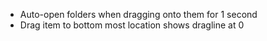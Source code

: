 - Auto-open folders when dragging onto them for 1 second
- Drag item to bottom most location shows dragline at 0